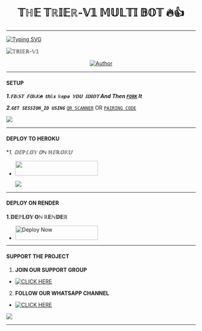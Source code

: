 <h1 align="center"> 𝕋ℍ𝔼 𝕋ℝ𝕀𝔼ℝ-𝕍𝟙 𝕄𝕌𝕃𝕋𝕀 𝔹𝕆𝕋 🔥👍</h1>
<p align="center">  
  
***
  
<a href="https://git.io/typing-svg"><img src="https://readme-typing-svg.demolab.com?font=purple+Ops+One&size=50&pause=1000&color=1BAFBAFF&center=true&width=910&height=100&lines=𝕋ℍ𝔸ℕ𝕂𝕊 𝔽𝕆ℝ 𝕊𝔼𝕃𝔼ℂ𝕋𝕀ℕ𝔾 𝕋ℝ𝕀𝔼ℝ-𝕍𝟙 +𝕋ℝ𝕀𝔼ℝ-𝕍𝟙;𝕄𝕌𝕃𝕋𝕀+𝔻𝔼𝕍𝕀ℂ𝔼+𝕎ℍ𝔸𝕋𝕊𝔸ℙℙ+𝔹𝕆𝕋;ℂℝ𝔼𝔸𝕋𝔼𝔻+𝔹𝕐+𝕄ℝ TRIER;RELEASED+01/09/2024" alt="Typing SVG" /></a>
  </p>
    <img alt="𝕋ℝ𝕀𝔼ℝ-𝕍𝟙" width="𝟙𝟘𝟘0" height="𝟜𝟝𝟘" src="https://telegra.ph/file/2a4582d5414d35ed1763f.jpg">
<p align="center">
<p align="center">
<a href="https://github.com/𝕞𝕣𝕥𝕣𝕚𝕖𝕣/𝕋ℝ𝕀𝔼ℝ-𝕍𝟙"><img title="Author" src="https://img.shields.io/badge/𝕋ℝ𝕀𝔼ℝ-𝕍𝟙-𝔾ℝ𝔼𝔼ℕ?style=for-the-badge&logo=github"></a>
<p/>

  
***

#### SETUP 

***1.`𝔽𝕀ℝ𝕊𝕋 𝔽𝕆ℝ𝕂🔥 𝕥𝕙𝕚𝕤 ℝ𝕖𝕡𝕠 𝕐𝕆𝕌 𝕀𝔻𝕀𝕆𝕋` And Then [`FORK`](https://github.com/Mrtrier-𝕍𝟙/fork) It***

***2.`GET SESSION_ID USING`***
[`QR SCANNER`](https://the-𝕋ℝ𝕀𝔼ℝ-𝕍𝟙-scanner.onrender.com) OR [`PAIRING CODE`](https://𝕄ℝ𝕋ℝ𝕀𝔼ℝ.vercel.app)
 
<a><img src='https://i.imgur.com/LyHic3i.gif'/></a>

***

#### DEPLOY TO HEROKU 
**1. 𝔻𝔼ℙ𝕃𝕆𝕐 𝕆ℕ ℍ𝔼ℝ𝕆𝕂𝕌*
  - <a align="center"><a href="https://france-king.vercel.app"> <img src="https://img.shields.io/badge/DEPLOY%20NOW-blue?style=for-the-badge&logo=heroku" width="220" height="38.45"/></a></p>
<a><img src='https://i.imgur.com/LyHic3i.gif'/></a>


***

#### DEPLOY ON RENDER 
**1.𝔻𝔼ℙ𝕃𝕆𝕐 𝕆ℕ ℝ𝔼ℕ𝔻𝔼ℝ**
- <a href="https://render.com"><img title="Deploy Now" src="https://img.shields.io/badge/DEPLOY NOW-h?color=red&style=for-the-badge&logo=msi" width="220" height="38.45"/></a></p>





***

#### SUPPORT THE PROJECT 
1. **JOIN OUR SUPPORT GROUP**
- <a href="https://chat.whatsapp.com/BaN6rrOtLnUASUQ9rwZcnl" target="_blank">
    <img alt="CLICK HERE" src="https://img.shields.io/badge/ JOIN NOW 🚀 -25D366?style=for-the-badge&logo=whatsapp&logoColor=white" />
  </a>
  
2. **FOLLOW OUR WHATSAPP CHANNEL**

- <a href="https://whatsapp.com/channel/0029Van22Ns9RZAeu2evy33u" target="_blank">
    <img alt="CLICK HERE " src="https://img.shields.io/badge/ FOLLOW NOW  -25D366?style=for-the-badge&logo=whatsapp&logoColor=white" />
  </a>
<a><img src='https://i.imgur.com/LyHic3i.gif'/></a>

***


